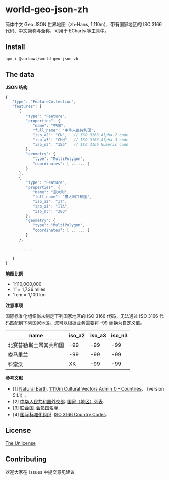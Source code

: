world-geo-json-zh
===============
简体中文 Geo JSON 世界地图（zh-Hans, 1:110m），带有国家地区的 ISO 3166 代码、中文简称与全称，可用于 ECharts 等工具中。

Install
--------
```
npm i @surbowl/world-geo-json-zh
```

The data
--------
**JSON 结构**

```javascript
{
   "type": "FeatureCollection",
   "features": [
      {
         "type": "Feature",
         "properties": {
            "name": "中国",
            "full_name": "中华人民共和国",
            "iso_a2": "CN",   // ISO 3166 Alpha-2 code
            "iso_a3": "CHN",  // ISO 3166 Alpha-3 code
            "iso_n3": "156"   // ISO 3166 Numeric code
         },
         "geometry": {
            "type": "MultiPolygon",
            "coordinates": [ ...... ]
         }
      },
      {
         "type": "Feature",
         "properties": {
            "name": "意大利",
            "full_name": "意大利共和国",
            "iso_a2": "IT",
            "iso_a3": "ITA",
            "iso_n3": "380"
         },
         "geometry": {
            "type": "MultiPolygon",
            "coordinates": [ ...... ]
         }
      },
      
      ......
      
   ]
}
``` 

**地图比例**

- 1:110,000,000
- 1″ = 1,736 miles
- 1 cm = 1,100 km

**注意事项**

国际标准化组织尚未制定下列国家地区的 ISO 3166 代码，无法通过 ISO 3166 代码匹配到下列国家地区。您可以根据业务需要将 -99 替换为自定义值。

|name|iso_a2|iso_a3|iso_n3|
|------|------|------|----|
|北赛普勒斯土耳其共和国|-99|-99|-99|
|索马里兰|-99|-99|-99|
|科索沃|XK|-99|-99|

**参考文献**

- [1] [Natural Earth](https://www.naturalearthdata.com/). [1:110m Cultural Vectors Admin 0 – Countries](https://www.naturalearthdata.com/downloads/110m-cultural-vectors/110m-admin-0-countries/). （version 5.1.1）.
- [2] [中华人民共和国外交部](https://www.mfa.gov.cn/). [国家（地区）列表](https://www.mfa.gov.cn/web/gjhdq_676201/gj_676203/yz_676205/).
- [3] [联合国](https://www.un.org/). [会员国名单](https://www.un.org/zh/about-us/member-states).
- [4] [国际标准化组织](https://www.iso.org/). [ISO 3166 Country Codes](https://www.iso.org/iso-3166-country-codes.html).

License
------------
[The Unlicense](https://github.com/Surbowl/world-geo-json-zh/blob/main/LICENSE)

Contributing
------------
欢迎大家在 Issues 中提交意见建议